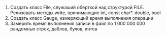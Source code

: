 1. Создать класс File, служаший оберткой над структурой FILE. Релизовать методы write, принимающие int, const char*. double, bool
2. Создать класс Gauge, измеряющий время выполнения операции
3. Замерить время выполнения записи в файл по 1 000 000 000 рандомных строк, даблов, булов, интов
 
